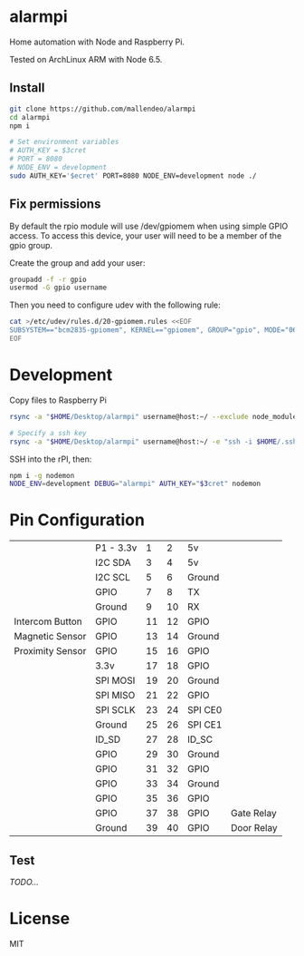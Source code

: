 # alarmpi
Home automation with Node and Raspberry Pi.

Tested on ArchLinux ARM with Node 6.5.

## Install

```bash
git clone https://github.com/mallendeo/alarmpi
cd alarmpi
npm i

# Set environment variables
# AUTH_KEY = $3cret
# PORT = 8080
# NODE_ENV = development
sudo AUTH_KEY='$ecret' PORT=8080 NODE_ENV=development node ./
```

## Fix permissions
By default the rpio module will use /dev/gpiomem when using simple GPIO access.
To access this device, your user will need to be a member of the gpio group.

Create the group and add your user:

```bash
groupadd -f -r gpio
usermod -G gpio username
```

Then you need to configure udev with the following rule:

```bash
cat >/etc/udev/rules.d/20-gpiomem.rules <<EOF
SUBSYSTEM=="bcm2835-gpiomem", KERNEL=="gpiomem", GROUP="gpio", MODE="0660"
EOF
```

# Development

Copy files to Raspberry Pi
```bash
rsync -a "$HOME/Desktop/alarmpi" username@host:~/ --exclude node_modules -P

# Specify a ssh key
rsync -a "$HOME/Desktop/alarmpi" username@host:~/ -e "ssh -i $HOME/.ssh/raspberry" --exclude node_modules -P
``` 

SSH into the rPI, then:
```bash
npm i -g nodemon
NODE_ENV=development DEBUG="alarmpi" AUTH_KEY="$3cret" nodemon
```

# Pin Configuration

<table>
	<tr>
        <td></td>
		<td>P1 - 3.3v</td>
		<td>1</td>
		<td>2</td>
		<td>5v</td>
        <td></td>
	</tr>
	<tr>
        <td></td>
		<td>I2C SDA</td>
		<td>3</td>
		<td>4</td>
		<td>5v</td>
        <td></td>
	</tr>
	<tr>
        <td></td>
		<td>I2C SCL</td>
		<td>5</td>
		<td>6</td>
		<td>Ground</td>
        <td></td>
	</tr>
	<tr>
        <td></td>
		<td>GPIO</td>
		<td>7</td>
		<td>8</td>
		<td>TX</td>
        <td></td>
	</tr>
	<tr>
        <td></td>
		<td>Ground</td>
		<td>9</td>
		<td>10</td>
		<td>RX</td>
        <td></td>
	</tr>
	<tr>
		<td>Intercom Button</td>
		<td>GPIO</td>
		<td>11</td>
		<td>12</td>
		<td>GPIO</td>
        <td></td>
	</tr>
	<tr>
        <td>Magnetic Sensor</td>
		<td>GPIO</td>
		<td>13</td>
		<td>14</td>
		<td>Ground</td>
        <td></td>
	</tr>
	<tr>
        <td>Proximity Sensor</td>
		<td>GPIO</td>
		<td>15</td>
		<td>16</td>
		<td>GPIO</td>
        <td></td>
	</tr>
	<tr>
        <td></td>
		<td>3.3v</td>
		<td>17</td>
		<td>18</td>
		<td>GPIO</td>
        <td></td>
	</tr>
	<tr>
        <td></td>
		<td>SPI MOSI</td>
		<td>19</td>
		<td>20</td>
		<td>Ground</td>
        <td></td>
	</tr>
	<tr>
        <td></td>
		<td>SPI MISO</td>
		<td>21</td>
		<td>22</td>
		<td>GPIO</td>
        <td></td>
	</tr>
	<tr>
        <td></td>
		<td>SPI SCLK</td>
		<td>23</td>
		<td>24</td>
		<td>SPI CE0</td>
        <td></td>
	</tr>
	<tr>
        <td></td>
		<td>Ground</td>
		<td>25</td>
		<td>26</td>
		<td>SPI CE1</td>
        <td></td>
	</tr>
	<tr>
        <td></td>
		<td>ID_SD</td>
		<td>27</td>
		<td>28</td>
		<td>ID_SC</td>
        <td></td>
	</tr>
	<tr>
        <td></td>
		<td>GPIO</td>
		<td>29</td>
		<td>30</td>
		<td>Ground</td>
        <td></td>
	</tr>
	<tr>
        <td></td>
		<td>GPIO</td>
		<td>31</td>
		<td>32</td>
		<td>GPIO</td>
        <td></td>
	</tr>
	<tr>
        <td></td>
		<td>GPIO</td>
		<td>33</td>
		<td>34</td>
		<td>Ground</td>
        <td></td>
	</tr>
	<tr>
        <td></td>
		<td>GPIO</td>
		<td>35</td>
		<td>36</td>
		<td>GPIO</td>
        <td></td>
	</tr>
	<tr>
        <td></td>
		<td>GPIO</td>
		<td>37</td>
		<td>38</td>
		<td>GPIO</td>
        <td>Gate Relay</td>
	</tr>
	<tr>
        <td></td>
		<td>Ground</td>
		<td>39</td>
		<td>40</td>
		<td>GPIO</td>
        <td>Door Relay</td>
	</tr>
</table>

## Test

*TODO...*

# License

MIT
